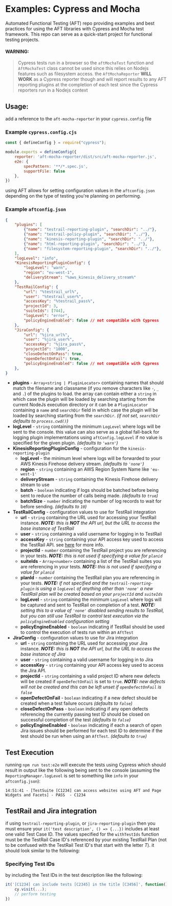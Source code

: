 # Examples: Cypress and Mocha
Automated Functional Testing (AFT) repo providing examples and best practices for using the AFT libraries with Cypress and Mocha test framework. This repo can serve as a quick-start project for functional testing projects.
#### WARNING:
> Cypress tests run in a browser so the `aftMochaTest` function and `AftMochaTest` class cannot be used since this relies on Nodejs features such as filesystem access. the `AftMochaReporter` **WILL WORK** as a Cypress reporter though and will report results to any AFT reporting plugins at the completion of each test since the Cypress reporters run in a Nodejs context

## Usage:
add a reference to the `aft-mocha-reporter` in your `cypress.config` file

### Example `cypress.config.cjs`

```javascript
const { defineConfig } = require("cypress");

module.exports = defineConfig({
    reporter: 'aft-mocha-reporter/dist/src/aft-mocha-reporter.js',
    e2e: {
        specPattern: '**/*.spec.js',
        supportFile: false
    },
})
```

using AFT allows for setting configuration values in the `aftconfig.json` depending on the type of testing you're planning on performing.

### Example `aftconfig.json`

```json
{
    "plugins": [
        {"name": "testrail-reporting-plugin", "searchDir": "../"},
        {"name": "testrail-policy-plugin", "searchDir": "../"},
        {"name": "kinesis-reporting-plugin", "searchDir": "../"},
        {"name": "html-reporting-plugin", "searchDir": "../"},
        {"name": "filesystem-reporting-plugin", "searchDir": "../"},
    ],
    "logLevel": "info",
    "KinesisReportingPluginConfig": {
        "logLevel": "warn",
        "region": "eu-west-1",
        "deliveryStream": "%aws_kinesis_delivery_stream%"
    },
    "TestRailConfig": {
        "url": "%testrail_url%",
        "user": "%testrail_user%",
        "accessKey": "%testrail_pass%",
        "projectId": 3,
        "suiteIds": [744],
        "logLevel": "error",
        "policyEngineEnabled": false // not compatible with Cypress
    },
    "JiraConfig": {
        "url": "%jira_url%",
        "user": "%jira_user%",
        "accessKey": "%jira_pass%",
        "projectId": "1000",
        "closeDefectOnPass": true,
        "openDefectOnFail": true,
        "policyEngineEnabled": false // not compatible with Cypress
    },
}
```
- **plugins** - `Array<string | PluginLocator>` containing names that should match the filename and classname (if you remove characters like `-`, `_` and `.`) of the plugins to load. the array can contain either a `string` in which case the plugin will be loaded by searching starting from the current NodeJs execution directory or it can be a `PluginLocator` containing a `name` and `searchDir` field in which case the plugin will be loaded by searching starting from the `searchDir`. _(if not set, `searchDir` defaults to `process.cwd()`)_
- **logLevel** - `string` containing the minimum `LogLevel` where logs will be sent to the console. this value can also serve as a global fall-back for logging plugin implementations using `aftConfig.logLevel` if no value is specified for the given plugin. _(defaults to `'warn'`)_
- **KinesisReportingPluginConfig** - configuration for the `kinesis-reporting-plugin`
  - **logLevel** - the minimum level where logs will be forwarded to your AWS Kinesis Firehose delivery stream. _(defaults to `'none'`)_
  - **region** - `string` containing an AWS Region System Name like `'eu-west-1'`
  - **deliveryStream** - `string` containing the Kinesis Firehose delivery stream to use
  - **batch** - `boolean` indicating if logs should be batched before being sent to reduce the number of calls being made. _(defaults to `true`)_
  - **batchSize** - `number` indicating the number of log records to wait for before sending. _(defaults to `10`)_
- **TestRailConfig** - configuration values to use for TestRail integration
  - **url** - `string` containing the URL used for accessing your TestRail instance. _**NOTE:** this is **NOT** the API url, but the URL to access the base instance of TestRail_
  - **user** - `string` containing a valid username for logging in to TestRail
  - **accessKey** - `string` containing your API access key used to access the TestRail API. see [here](https://www.gurock.com/testrail/docs/api/getting-started/accessing) for more info.
  - **projectId** - `number` containing the TestRail project you are referencing in your tests. _**NOTE:** this is not used if specifying a value for `planid`_
  - **suiteIds** - `Array<number>` containing a list of the TestRail suites you are referencing in your tests. _**NOTE:** this is not used if specifying a value for `planid`_
  - **planId** - `number` containing the TestRail plan you are referencing in your tests. _**NOTE:** if not specified and the `testrail-reporting-plugin` is using a `logLevel` of anything other than `'none'` a new TestRail plan will be created based on your `projectId` and `suiteIds`_
  - **logLevel** - `string` containing the minimum `LogLevel` where logs will be captured and sent to TestRail on completion of a test. _**NOTE:** setting this to a value of `'none'` disabled sending results to TestRail, but you can still use TestRail to control test execution via the `policyEngineEnabled` configuration setting_
  - **policyEngineEnabled** - `boolean` indicating if TestRail should be used to control the execution of tests run within an `AftTest`
- **JiraConfig** - configuration values to use for Jira integration
  - **url** - `string` containing the URL used for accessing your Jira instance. _**NOTE:** this is **NOT** the API url, but the URL to access the base instance of Jira_
  - **user** - `string` containing a valid username for logging in to Jira
  - **accessKey** - `string` containing your API access key used to access the Jira API.
  - **projectId** - `string` containing a valid project ID where new defects will be created if `openDefectOnFail` is set to `true`. _**NOTE:** new defects will not be created and this can be left unset if `openDefectOnFail` is `false`_
  - **openDefectOnFail** - `boolean` indicating if a new defect should be created when a test failure occurs _(defaults to `false`)_
  - **closeDefectOnPass** - `boolean` indicating if any open defects referencing the currently passing test ID should be closed on successful completion of the test _(defaults to `false`)_
  - **policyEngineEnabled** - `boolean` indicating if each a search of open Jira issues should be performed for each test ID to determine if the test should be run when using an `AftTest`. _(defaults to `true`)_

## Test Execution
running `npm run test:e2e` will execute the tests using Cypress which should result in output like the following being sent to the console (assuming the `ReportingManager.logLevel` is set to something like `info` in your `aftconfig.json`):
```
14:51:41 - [TestSuite [C1234] can access websites using AFT and Page Widgets and Facets] - PASS  - C1234
```

## TestRail and Jira integration
if using `testrail-reporting-plugin`, or `jira-reporting-plugin` then you must ensure your `it('test description', () => {...})` includes at least one valid Test Case ID. The values specified for the `withTestIds` function must be the TestRail Case ID's referenced by your existing TestRail Plan (not to be confused with the TestRail Test ID's that start with the letter _T_). it should look similar to the following:

### Specifying Test IDs
by including the Test IDs in the test description like the following:
```typescript
it('[C1234] can include tests [C2345] in the title [C3456]', function() {
    cy.visit(...);
    // perform testing
})
```
